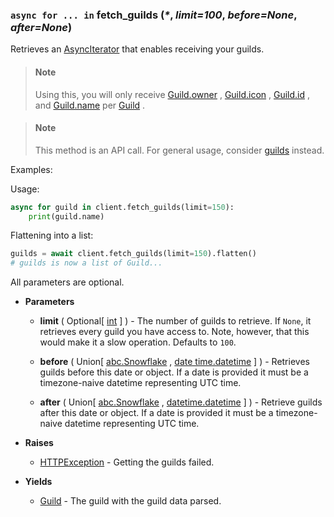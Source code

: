 ### `async for ... in` fetch_guilds (_\*_, *limit=100*, *before=None*, *after=None*) [](https://discordpy.readthedocs.io/en/v1.7.3/api.html#discord.Client.fetch_guilds)
Retrieves an [AsyncIterator]() that enables receiving your guilds.

> #### Note
> Using this, you will only receive [Guild.owner](discord/Discord%20Models/Guild/owner) , [Guild.icon](discord/Discord%20Models/Guild/icon) , [Guild.id](discord/Discord%20Models/Guild/id) , and [Guild.name](discord/Discord%20Models/Guild/name) per [Guild](discord/Discord%20Models/Guild/Guild) .

> #### Note
> This method is an API call.
> For general usage, consider [guilds](./guilds) instead.

Examples:

Usage:

```python
async for guild in client.fetch_guilds(limit=150):
    print(guild.name)
```

Flattening into a list:

```python
guilds = await client.fetch_guilds(limit=150).flatten()
# guilds is now a list of Guild...
```
All parameters are optional.

- **Parameters**

	- **limit** ( Optional[ [int](https://docs.python.org/3/library/functions.html#int) ] ) - The number of guilds to retrieve. If `None`, it retrieves every guild you have access to. Note, however, that this would make it a slow operation. Defaults to `100`.

	- **before** ( Union[ [abc.Snowflake](discord/Abstract%20Base%20Classes/Snowflake/Snowflake) , [date time.datetime](https://docs.python.org/3/library/datetime.html#datetime.datetime) ] ) - Retrieves guilds before this date or object. If a date is provided it must be a timezone-naive datetime representing UTC time.

	- **after** ( Union[ [abc.Snowflake](discord/Abstract%20Base%20Classes/Snowflake/Snowflake) , [datetime.datetime](https://docs.python.org/3/library/datetime.html#datetime.datetime) ] ) - Retrieve guilds after this date or object. If a date is provided it must be a timezone-naive datetime representing UTC time.

- **Raises**

	- [HTTPException](discord/Exceptions/HTTPException) - Getting the guilds failed.

- **Yields**

	- [Guild](discord/Discord%20Models/Guild/Guild) - The guild with the guild data parsed.

